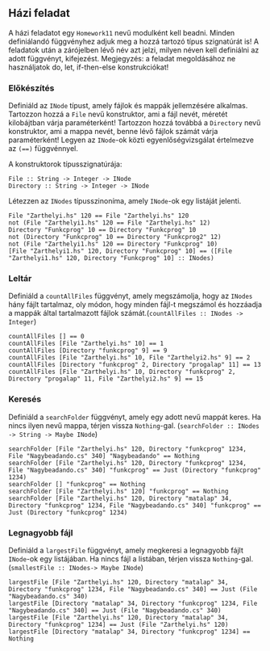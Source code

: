 Házi feladat
------------

A házi feladatot egy `Homework11` nevű modulként kell beadni. Minden definiálandó függvényhez adjuk meg a hozzá tartozó típus szignatúrát is! A feladatok után a zárójelben lévő név azt jelzi, milyen néven kell definiálni az adott függvényt, kifejezést. Megjegyzés: a feladat megoldásához ne használjatok do, let, if-then-else konstrukciókat!

### Előkészítés

Definiáld az `INode` típust, amely fájlok és mappák jellemzésére alkalmas. Tartozzon hozzá a `File` nevű konstruktor, ami a fájl nevét, méretét kilobájtban várja paraméterként! Tartozzon hozzá továbbá a `Directory` nevű konstruktor, ami a mappa nevét, benne lévő fájlok számát várja paraméterként! Legyen az `INode`\-ok közti egyenlőségvizsgálat értelmezve az `(==)` függvénnyel.

A konstruktorok típusszignatúrája:

    File :: String -> Integer -> INode
    Directory :: String -> Integer -> INode
    

Létezzen az `INodes` típusszinoníma, amely `INode`\-ok egy listáját jelenti.

    File "Zarthelyi.hs" 120 == File "Zarthelyi.hs" 120
    not (File "Zarthelyi1.hs" 120 == File "Zarthelyi.hs" 12)
    Directory "Funkcprog" 10 == Directory "Funkcprog" 10
    not (Directory "Funkcprog" 10 == Directory "Funkcprog2" 12)
    not (File "Zarthelyi1.hs" 120 == Directory "Funkcprog" 10)
    [File "Zarthelyi1.hs" 120, Directory "Funkcprog" 10] == ([File "Zarthelyi1.hs" 120, Directory "Funkcprog" 10] :: INodes)
    

### Leltár

Definiáld a `countAllFiles` függvényt, amely megszámolja, hogy az `INodes` hány fájlt tartalmaz, oly módon, hogy minden fájl-t megszámol és hozzáadja a mappák által tartalmazott fájlok számát.(`countAllFiles :: INodes -> Integer`)

    countAllFiles [] == 0
    countAllFiles [File "Zarthelyi.hs" 10] == 1
    countAllFiles [Directory "funkcprog" 9] == 9
    countAllFiles [File "Zarthelyi.hs" 10, File "Zarthelyi2.hs" 9] == 2
    countAllFiles [Directory "funkcprog" 2, Directory "progalap" 11] == 13
    countAllFiles [File "Zarthelyi.hs" 10, Directory "funkcprog" 2, Directory "progalap" 11, File "Zarthelyi2.hs" 9] == 15
    

### Keresés

Definiáld a `searchFolder` függvényt, amely egy adott nevű mappát keres. Ha nincs ilyen nevű mappa, térjen vissza `Nothing`\-gal. (`searchFolder :: INodes -> String -> Maybe INode`)

    searchFolder [File "Zarthelyi.hs" 120, Directory "funkcprog" 1234, File "Nagybeadando.cs" 340] "Nagybeadando" == Nothing
    searchFolder [File "Zarthelyi.hs" 120, Directory "funkcprog" 1234, File "Nagybeadando.cs" 340] "funkcprog" == Just (Directory "funkcprog" 1234)
    searchFolder [] "funkcprog" == Nothing
    searchFolder [File "Zarthelyi.hs" 120] "funkcprog" == Nothing
    searchFolder [File "Zarthelyi.hs" 120, Directory "matalap" 34, Directory "funkcprog" 1234, File "Nagybeadando.cs" 340] "funkcprog" == Just (Directory "funkcprog" 1234)
    

### Legnagyobb fájl

Definiáld a `largestFile` függvényt, amely megkeresi a legnagyobb fájlt `INode`\-ok egy listájában. Ha nincs fájl a listában, térjen vissza `Nothing`\-gal. (`smallestFile :: INodes-> Maybe INode`)

    largestFile [File "Zarthelyi.hs" 120, Directory "matalap" 34, Directory "funkcprog" 1234, File "Nagybeadando.cs" 340] == Just (File "Nagybeadando.cs" 340)
    largestFile [Directory "matalap" 34, Directory "funkcprog" 1234, File "Nagybeadando.cs" 340] == Just (File "Nagybeadando.cs" 340)
    largestFile [File "Zarthelyi.hs" 120, Directory "matalap" 34, Directory "funkcprog" 1234] == Just (File "Zarthelyi.hs" 120)
    largestFile [Directory "matalap" 34, Directory "funkcprog" 1234] == Nothing